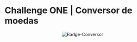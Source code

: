 <div style="display: flex; flex-direction: column; align-items: center;">
  <h1>Challenge ONE | Conversor de moedas</h1>
  <img src="https://github.com/RubensLFerreira/challenge_one_conversor/assets/62750539/17b25857-5c28-4e11-a8a8-b1d92e452671" alt="Badge-Conversor">
</div>
